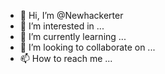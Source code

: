 - 👋 Hi, I’m @Newhackerter
- 👀 I’m interested in ...
- 🌱 I’m currently learning ...
- 💞️ I’m looking to collaborate on ...
- 📫 How to reach me ...

<!---
Newhackerter/Newhackerter is a ✨ special ✨ repository because its `README.md` (this file) appears on your GitHub profile.
You can click the Preview link to take a look at your changes.
--->
